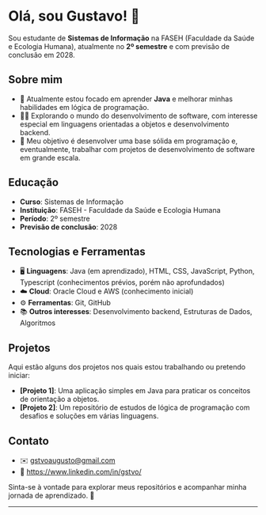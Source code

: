 # Olá, sou Gustavo! 👋

Sou estudante de **Sistemas de Informação** na FASEH (Faculdade da Saúde e Ecologia Humana), atualmente no **2º semestre** e com previsão de conclusão em 2028.

## Sobre mim

- 🌱 Atualmente estou focado em aprender **Java** e melhorar minhas habilidades em lógica de programação.
- 👨‍💻 Explorando o mundo do desenvolvimento de software, com interesse especial em linguagens orientadas a objetos e desenvolvimento backend.
- 🎯 Meu objetivo é desenvolver uma base sólida em programação e, eventualmente, trabalhar com projetos de desenvolvimento de software em grande escala.
  
## Educação
- **Curso**: Sistemas de Informação
- **Instituição**: FASEH - Faculdade da Saúde e Ecologia Humana
- **Período**: 2º semestre
- **Previsão de conclusão**: 2028

## Tecnologias e Ferramentas
- 🖥️ **Linguagens**: Java (em aprendizado), HTML, CSS, JavaScript, Python, Typescript (conhecimentos prévios, porém não aprofundados)
- ☁️ **Cloud**: Oracle Cloud e AWS (conhecimento inicial)
- ⚙️ **Ferramentas**: Git, GitHub
- 📚 **Outros interesses**: Desenvolvimento backend, Estruturas de Dados, Algoritmos

## Projetos

Aqui estão alguns dos projetos nos quais estou trabalhando ou pretendo iniciar:

- **[Projeto 1]**: Uma aplicação simples em Java para praticar os conceitos de orientação a objetos.
- **[Projeto 2]**: Um repositório de estudos de lógica de programação com desafios e soluções em várias linguagens.
  
## Contato

- ✉️ gstvoaugusto@gmail.com
- 💼 https://www.linkedin.com/in/gstvo/

Sinta-se à vontade para explorar meus repositórios e acompanhar minha jornada de aprendizado. 🚀

---
